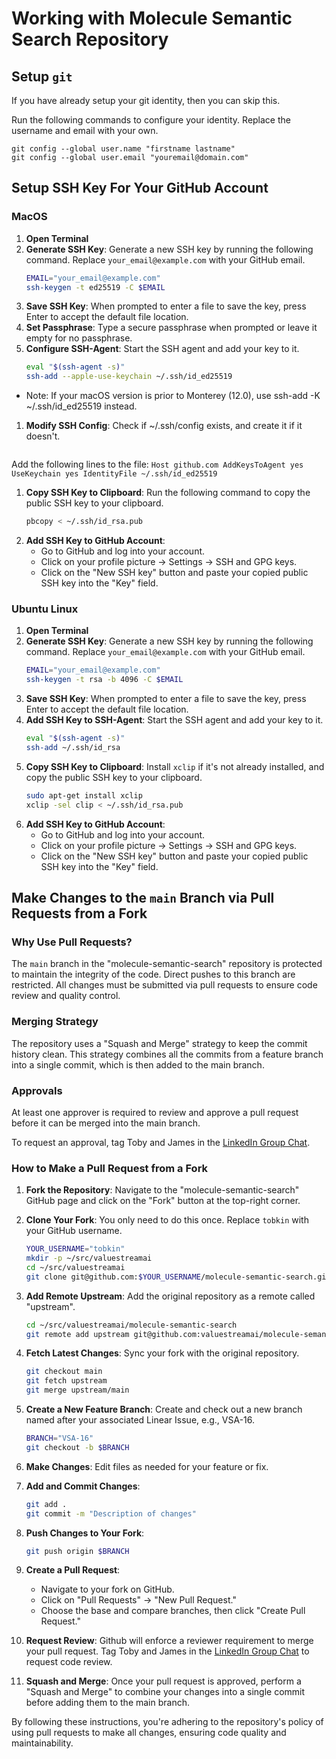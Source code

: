 # Working with Molecule Semantic Search Repository

## Setup `git`
If you have already setup your git identity, then you can skip this.

Run the following commands to configure your identity. Replace the username and email with your own.
```
git config --global user.name "firstname lastname"
git config --global user.email "youremail@domain.com"
```

## Setup SSH Key For Your GitHub Account

### MacOS

1. **Open Terminal**
1. **Generate SSH Key**: Generate a new SSH key by running the following command. Replace `your_email@example.com` with your GitHub email.
    ```bash
    EMAIL="your_email@example.com"
    ssh-keygen -t ed25519 -C $EMAIL
    ```
1. **Save SSH Key**: When prompted to enter a file to save the key, press Enter to accept the default file location.
1. **Set Passphrase**: Type a secure passphrase when prompted or leave it empty for no passphrase.
1. **Configure SSH-Agent**: Start the SSH agent and add your key to it.
    ```bash
    eval "$(ssh-agent -s)"
    ssh-add --apple-use-keychain ~/.ssh/id_ed25519
    ```  
* Note: If your macOS version is prior to Monterey (12.0), use ssh-add -K ~/.ssh/id_ed25519 instead.
1. **Modify SSH Config**: Check if ~/.ssh/config exists, and create it if it doesn't.
    ```touch ~/.ssh/config
    ``` 
Add the following lines to the file:
    ```Host github.com
    AddKeysToAgent yes
    UseKeychain yes
    IdentityFile ~/.ssh/id_ed25519
    ```
1. **Copy SSH Key to Clipboard**: Run the following command to copy the public SSH key to your clipboard.
    ```bash
    pbcopy < ~/.ssh/id_rsa.pub
    ```
1. **Add SSH Key to GitHub Account**: 
    - Go to GitHub and log into your account.
    - Click on your profile picture -> Settings -> SSH and GPG keys.
    - Click on the "New SSH key" button and paste your copied public SSH key into the "Key" field.

### Ubuntu Linux

1. **Open Terminal**
1. **Generate SSH Key**: Generate a new SSH key by running the following command. Replace `your_email@example.com` with your GitHub email.
    ```bash
    EMAIL="your_email@example.com"
    ssh-keygen -t rsa -b 4096 -C $EMAIL
    ```
1. **Save SSH Key**: When prompted to enter a file to save the key, press Enter to accept the default file location.
1. **Add SSH Key to SSH-Agent**: Start the SSH agent and add your key to it.
    ```bash
    eval "$(ssh-agent -s)"
    ssh-add ~/.ssh/id_rsa
    ```
1. **Copy SSH Key to Clipboard**: Install `xclip` if it's not already installed, and copy the public SSH key to your clipboard.
    ```bash
    sudo apt-get install xclip
    xclip -sel clip < ~/.ssh/id_rsa.pub
    ```
1. **Add SSH Key to GitHub Account**: 
    - Go to GitHub and log into your account.
    - Click on your profile picture -> Settings -> SSH and GPG keys.
    - Click on the "New SSH key" button and paste your copied public SSH key into the "Key" field.

## Make Changes to the `main` Branch via Pull Requests from a Fork

### Why Use Pull Requests?
The `main` branch in the "molecule-semantic-search" repository is protected to maintain the integrity of the code. Direct pushes to this branch are restricted. All changes must be submitted via pull requests to ensure code review and quality control. 

### Merging Strategy
The repository uses a "Squash and Merge" strategy to keep the commit history clean. This strategy combines all the commits from a feature branch into a single commit, which is then added to the main branch.

### Approvals
At least one approver is required to review and approve a pull request before it can be merged into the main branch.

To request an approval, tag Toby and James in the [LinkedIn Group Chat](https://www.linkedin.com/messaging/thread/2-MjJjYTA2NjMtZDYyYS00Y2RhLWE3YzYtNjAwNjQyNzBlZWM4XzAxMw==/).

### How to Make a Pull Request from a Fork

1. **Fork the Repository**: Navigate to the "molecule-semantic-search" GitHub page and click on the "Fork" button at the top-right corner.
1. **Clone Your Fork**: You only need to do this once. Replace `tobkin` with your GitHub username.
    ```bash
    YOUR_USERNAME="tobkin"
    mkdir -p ~/src/valuestreamai
    cd ~/src/valuestreamai
    git clone git@github.com:$YOUR_USERNAME/molecule-semantic-search.git
    ```
    
1. **Add Remote Upstream**: Add the original repository as a remote called "upstream".
    ```bash
    cd ~/src/valuestreamai/molecule-semantic-search
    git remote add upstream git@github.com:valuestreamai/molecule-semantic-search.git
    ```
1. **Fetch Latest Changes**: Sync your fork with the original repository.
    ```bash
    git checkout main
    git fetch upstream
    git merge upstream/main
    ```
1. **Create a New Feature Branch**: Create and check out a new branch named after your associated Linear Issue, e.g., VSA-16.
    ```bash
    BRANCH="VSA-16"
    git checkout -b $BRANCH
    ```
1. **Make Changes**: Edit files as needed for your feature or fix.
1. **Add and Commit Changes**: 
    ```bash
    git add .
    git commit -m "Description of changes"
    ```
1. **Push Changes to Your Fork**: 
    ```bash
    git push origin $BRANCH
    ```
1. **Create a Pull Request**: 
    - Navigate to your fork on GitHub.
    - Click on "Pull Requests" -> "New Pull Request."
    - Choose the base and compare branches, then click "Create Pull Request."
1. **Request Review**: Github will enforce a reviewer requirement to merge your pull request. Tag Toby and James in the [LinkedIn Group Chat](https://www.linkedin.com/messaging/thread/2-MjJjYTA2NjMtZDYyYS00Y2RhLWE3YzYtNjAwNjQyNzBlZWM4XzAxMw==/) to request code review.

1. **Squash and Merge**: Once your pull request is approved, perform a "Squash and Merge" to combine your changes into a single commit before adding them to the main branch.

By following these instructions, you're adhering to the repository's policy of using pull requests to make all changes, ensuring code quality and maintainability.

